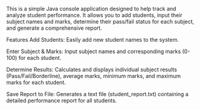 This is a simple Java console application designed to help track and analyze student performance. 
It allows you to add students, input their subject names and marks, determine their pass/fail status for each subject,
and generate a comprehensive report.

Features
Add Students: Easily add new student names to the system.

Enter Subject & Marks: Input subject names and corresponding marks (0-100) for each student.

Determine Results: Calculates and displays individual subject results (Pass/Fail/Borderline), average marks, minimum marks, and maximum marks for each student.

Save Report to File: Generates a text file (student_report.txt) containing a detailed performance report for all students.
